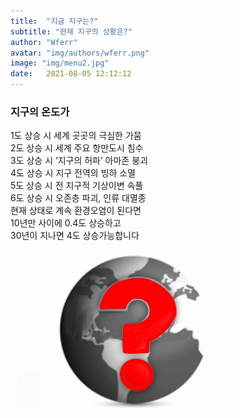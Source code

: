 ```yaml
---
title:  "지금 지구는?"
subtitle: "현재 지구의 상황은?"
author: "Wferr"
avatar: "img/authors/wferr.png"
image: "img/menu2.jpg"
date:   2021-08-05 12:12:12
---
```


### 지구의 온도가  
1도 상승 시 세계 곳곳의 극심한 가뭄  
2도 상승 시 세계 주요 항만도시 침수  
3도 상승 시 ‘지구의 허파’ 아마존 붕괴  
4도 상승 시 지구 전역의 빙하 소멸  
5도 상승 시 전 지구적 기상이변 속풀  
6도 상승 시 오존층 파괴, 인류 대멸종  
현재 상태로 계속 환경오염이 된다면  
10년만 사이에 0.4도 상승하고  
30년이 지나면 4도 상승가능합니다  

[![지구의 상황](img/menu2.jpg)](https://www.youtube.com/watch?v=VEO3bl6mSh8)